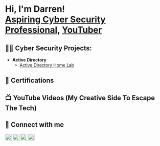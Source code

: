 <h1>Hi, I'm Darren! <br/><a href="https://www.linkedin.com/in/darrenpatenaude/">Aspiring Cyber Security Professional</a>, <a href="https://www.youtube.com/@driventoxplore">YouTuber</a></h1>

<h2>👨‍💻 Cyber Security Projects:</h2>

- <b>Active Directory</b>
  - [Active Directory Home Lab](https://github.com/darrencybertest/LABURL)

<h2> 📜 Certifications</h2>
  
<h2> 📺 YouTube Videos (My Creative Side To Escape The Tech)</h2>
  
<h2> 🔗 Connect with me</h2>

[<img align="left" alt="JoshMadakor | YouTube" width="22px" src="https://cdn.jsdelivr.net/npm/simple-icons@v3/icons/youtube.svg" />][youtube]
[<img align="left" alt="JoshMadakor | Twitter" width="22px" src="https://cdn.jsdelivr.net/npm/simple-icons@v3/icons/twitter.svg" />][twitter]
[<img align="left" alt="JoshMadakor | LinkedIn" width="22px" src="https://cdn.jsdelivr.net/npm/simple-icons@v3/icons/linkedin.svg" />][linkedin]
[<img align="left" alt="JoshMadakor | Instagram" width="22px" src="https://cdn.jsdelivr.net/npm/simple-icons@v3/icons/instagram.svg" />][instagram]

[twitter]: https://twitter.com/joshmadakor
[youtube]: https://www.youtube.com/c/joshmadakor
[instagram]: https://www.instagram.com/joshmadakor/
[linkedin]: https://linkedin.com/in/joshmadakor

<!--
**DarrenPatenaude/DarrenPatenaude** is a ✨ _special_ ✨ repository because its `README.md` (this file) appears on your GitHub profile.

Here are some ideas to get you started:

- 🔭 I’m currently working on ...
- 🌱 I’m currently learning ...
- 👯 I’m looking to collaborate on ...
- 🤔 I’m looking for help with ...
- 💬 Ask me about ...
- 📫 How to reach me: ...
- 😄 Pronouns: ...
- ⚡ Fun fact: ...
-->
